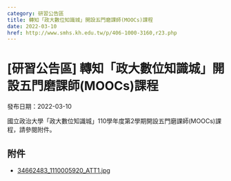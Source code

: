 ```yaml
---
category: 研習公告區
title: 轉知「政大數位知識城」開設五門磨課師(MOOCs)課程
date: 2022-03-10
href: http://www.smhs.kh.edu.tw/p/406-1000-3160,r23.php
---
```


# [研習公告區] 轉知「政大數位知識城」開設五門磨課師(MOOCs)課程

發布日期：2022-03-10

國立政治大學「政大數位知識城」110學年度第2學期開設五門磨課師(MOOCs)課程，請參閱附件。

## 附件

- [34662483_1110005920_ATT1.jpg](https://www.smhs.kh.edu.tw/var/file/0/1000/attach/56/pta_2929_287924_97201.jpg)
